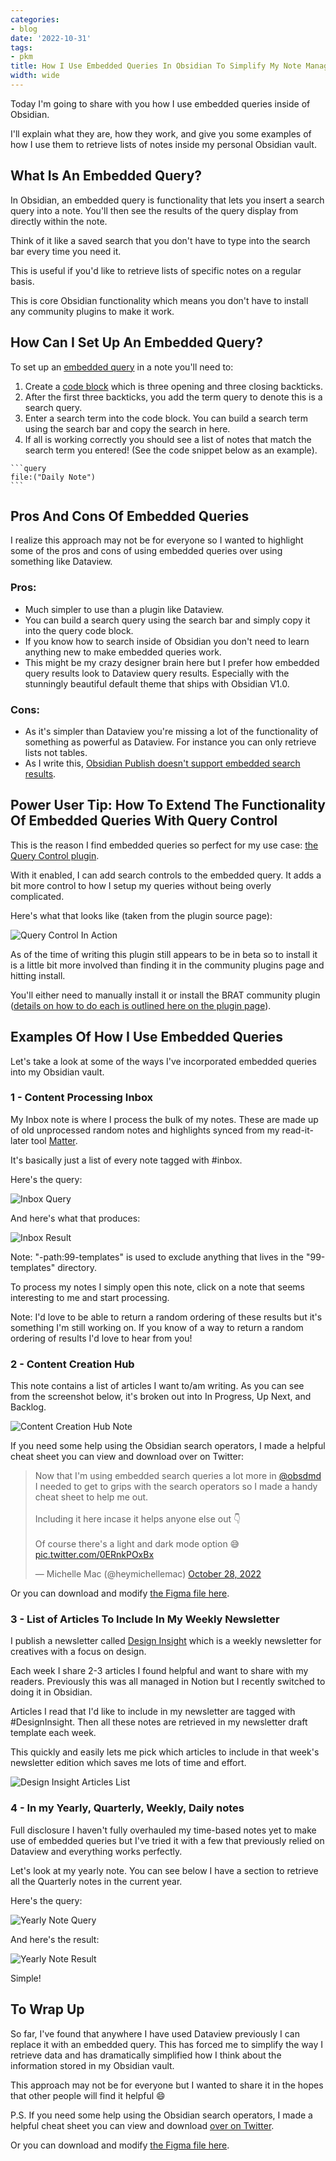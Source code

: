 ```yaml
---
categories:
- blog
date: '2022-10-31'
tags:
- pkm
title: How I Use Embedded Queries In Obsidian To Simplify My Note Management
width: wide
---
```


Today I'm going to share with you how I use embedded queries inside of Obsidian. 

I'll explain what they are, how they work, and give you some examples of how I use them to retrieve lists of notes inside my personal Obsidian vault.

## What Is An Embedded Query?

In Obsidian, an embedded query is functionality that lets you insert a search query into a note. You'll then see the results of the query display from directly within the note.

Think of it like a saved search that you don't have to type into the search bar every time you need it.

This is useful if you'd like to retrieve lists of specific notes on a regular basis.

This is core Obsidian functionality which means you don't have to install any community plugins to make it work.

## How Can I Set Up An Embedded Query?

To set up an [embedded query](https://help.obsidian.md/Plugins/Search#Embed+search+results+in+a+note) in a note you'll need to:
1. Create a [code block](https://help.obsidian.md/How+to/Format+your+notes#Code+blocks) which is three opening and three closing backticks. 
2. After the first three backticks, you add the term query to denote this is a search query.
3. Enter a search term into the code block. You can build a search term using the search bar and copy the search in here.
4. If all is working correctly you should see a list of notes that match the search term you entered! (See the code snippet below as an example).

````
```query
file:("Daily Note")
```
````

## Pros And Cons Of Embedded Queries

I realize this approach may not be for everyone so I wanted to highlight some of the pros and cons of using embedded queries over using something like Dataview.

### Pros:
- Much simpler to use than a plugin like Dataview. 
- You can build a search query using the search bar and simply copy it into the query code block.
- If you know how to search inside of Obsidian you don't need to learn anything new to make embedded queries work.
- This might be my crazy designer brain here but I prefer how embedded query results look to Dataview query results. Especially with the stunningly beautiful default theme that ships with Obsidian V1.0.

### Cons:
- As it's simpler than Dataview you're missing a lot of the functionality of something as powerful as Dataview. For instance you can only retrieve lists not tables.
- As I write this, [Obsidian Publish doesn't support embedded search results](https://help.obsidian.md/Plugins/Search#Embed+search+results+in+a+note).

## Power User Tip: How To Extend The Functionality Of Embedded Queries With Query Control

This is the reason I find embedded queries so perfect for my use case: [the Query Control plugin](https://github.com/nothingislost/obsidian-query-control).

With it enabled, I can add search controls to the embedded query. It adds a bit more control to how I setup my queries without being overly complicated. 

Here's what that looks like (taken from the plugin source page):

![Query Control In Action](https://user-images.githubusercontent.com/89109712/154376835-08c1d3ab-b67c-4ca6-8261-abf41c38d7c1.gif)


As of the time of writing this plugin still appears to be in beta so to install it is a little bit more involved than finding it in the community plugins page and hitting install.

You'll either need to manually install it or install the BRAT community plugin ([details on how to do each is outlined here on the plugin page](https://github.com/nothingislost/obsidian-query-control#installing-via-brat)).

## Examples Of How I Use Embedded Queries

Let's take a look at some of the ways I've incorporated embedded queries into my Obsidian vault.

### 1 - Content Processing Inbox
My Inbox note is where I process the bulk of my notes. These are made up of old unprocessed random notes and highlights synced from my read-it-later tool [Matter](https://hq.getmatter.com/).

It's basically just a list of every note tagged with #inbox.

Here's the query:

![Inbox Query](/assets/images/2022/MXA22020/inbox-query.png)

And here's what that produces:

![Inbox Result](/assets/images/2022/MXA22020/inbox-results.png)

Note: "-path:99-templates" is used to exclude anything that lives in the "99-templates" directory.

To process my notes I simply open this note, click on a note that seems interesting to me and start processing. 

Note: I'd love to be able to return a random ordering of these results but it's something I'm still working on. If you know of a way to return a random ordering of results I'd love to hear from you!

### 2 - Content Creation Hub

This note contains a list of articles I want to/am writing. As you can see from the screenshot below, it's broken out into In Progress, Up Next, and Backlog.

![Content Creation Hub Note](/assets/images/2022/MXA22020/content-creation-hub.png)

If you need some help using the Obsidian search operators, I made a helpful cheat sheet you can view and download over on Twitter:

<blockquote class="twitter-tweet"><p lang="en" dir="ltr">Now that I&#39;m using embedded search queries a lot more in <a href="https://twitter.com/obsdmd?ref_src=twsrc%5Etfw">@obsdmd</a> I needed to get to grips with the search operators so I made a handy cheat sheet to help me out.<br><br>Including it here incase it helps anyone else out 👇<br><br>Of course there&#39;s a light and dark mode option 😅 <a href="https://t.co/0ERnkPOxBx">pic.twitter.com/0ERnkPOxBx</a></p>&mdash; Michelle Mac (@heymichellemac) <a href="https://twitter.com/heymichellemac/status/1585980871248867328?ref_src=twsrc%5Etfw">October 28, 2022</a></blockquote> <script async src="https://platform.twitter.com/widgets.js" charset="utf-8"></script>

Or you can download and modify [the Figma file here](https://www.figma.com/community/file/1168867974967146879).

### 3 - List of Articles To Include In My Weekly Newsletter

I publish a newsletter called [Design Insight](https://designinsight.substack.com/) which is a weekly newsletter for creatives with a focus on design.

Each week I share 2-3 articles I found helpful and want to share with my readers. Previously this was all managed in Notion but I recently switched to doing it in Obsidian.

Articles I read that I'd like to include in my newsletter are tagged with #DesignInsight. Then all these notes are retrieved in my newsletter draft template each week. 

This quickly and easily lets me pick which articles to include in that week's newsletter edition which saves me lots of time and effort.

![Design Insight Articles List](/assets/images/2022/MXA22020/design-insight-query.png)


### 4 - In my Yearly, Quarterly, Weekly, Daily notes

Full disclosure I haven't fully overhauled my time-based notes yet to make use of embedded queries but I've tried it with a few that previously relied on Dataview and everything works perfectly.

Let's look at my yearly note. You can see below I have a section to retrieve all the Quarterly notes in the current year.

Here's the query:

![Yearly Note Query](/assets/images/2022/MXA22020/years-query.png)

And here's the result:

![Yearly Note Result](/assets/images/2022/MXA22020/years-results.png)

Simple!


## To Wrap Up

So far, I've found that anywhere I have used Dataview previously I can replace it with an embedded query. This has forced me to simplify the way I retrieve data and has dramatically simplified how I think about the information stored in my Obsidian vault.

This approach may not be for everyone but I wanted to share it in the hopes that other people will find it helpful 😄

P.S. If you need some help using the Obsidian search operators, I made a helpful cheat sheet you can view and download [over on Twitter](https://twitter.com/heymichellemac/status/1585980871248867328).

Or you can download and modify [the Figma file here](https://www.figma.com/community/file/1168867974967146879).
